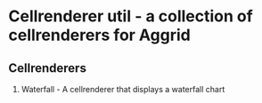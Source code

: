 # Cellrenderer util - a collection of cellrenderers for Aggrid

## Cellrenderers
1. Waterfall - A cellrenderer that displays a waterfall chart
